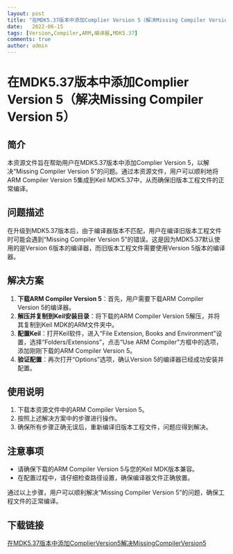 ```yaml
---
layout: post
title: "在MDK5.37版本中添加Complier Version 5（解决Missing Compiler Version 5）"
date:   2022-06-15
tags: [Version,Compiler,ARM,编译器,MDK5.37]
comments: true
author: admin
---
```

# 在MDK5.37版本中添加Complier Version 5（解决Missing Compiler Version 5）

## 简介
本资源文件旨在帮助用户在MDK5.37版本中添加Complier Version 5，以解决“Missing Compiler Version 5”的问题。通过本资源文件，用户可以顺利地将ARM Compiler Version 5集成到Keil MDK5.37中，从而确保旧版本工程文件的正常编译。

## 问题描述
在升级到MDK5.37版本后，由于编译器版本不匹配，用户在编译旧版本工程文件时可能会遇到“Missing Compiler Version 5”的错误。这是因为MDK5.37默认使用的是Version 6版本的编译器，而旧版本工程文件需要使用Version 5版本的编译器。

## 解决方案
1. **下载ARM Compiler Version 5**：首先，用户需要下载ARM Compiler Version 5的编译器。
2. **解压并复制到Keil安装目录**：将下载的ARM Compiler Version 5解压，并将其复制到Keil MDK的ARM文件夹中。
3. **配置Keil**：打开Keil软件，进入“File Extension, Books and Environment”设置，选择“Folders/Extensions”，点击“Use ARM Compiler”方框中的选项，添加刚刚下载的ARM Compiler Version 5。
4. **验证配置**：再次打开“Options”选项，确认Version 5的编译器已经成功安装并配置。

## 使用说明
1. 下载本资源文件中的ARM Compiler Version 5。
2. 按照上述解决方案中的步骤进行操作。
3. 确保所有步骤正确无误后，重新编译旧版本工程文件，问题应得到解决。

## 注意事项
- 请确保下载的ARM Compiler Version 5与您的Keil MDK版本兼容。
- 在配置过程中，请仔细检查路径设置，确保编译器文件正确放置。

通过以上步骤，用户可以顺利解决“Missing Compiler Version 5”的问题，确保工程文件的正常编译。

## 下载链接

[在MDK5.37版本中添加ComplierVersion5解决MissingCompilerVersion5](https://pan.quark.cn/s/466f5b509034)
